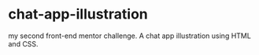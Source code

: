 # chat-app-illustration
my second front-end mentor challenge. A chat app illustration using HTML and CSS.

